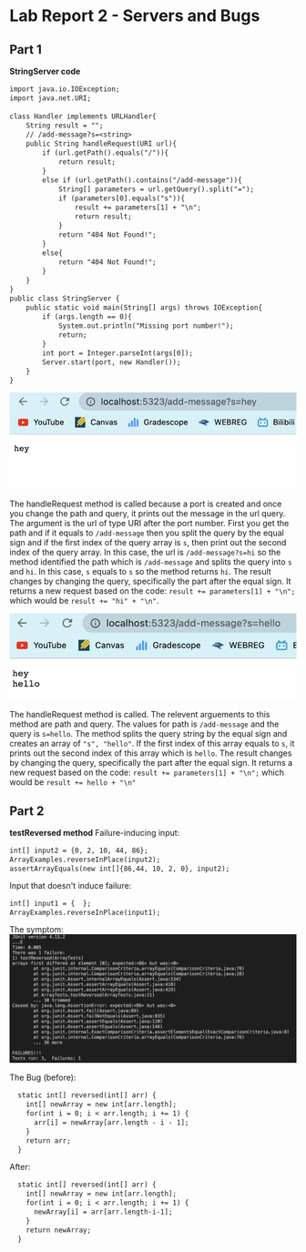 # Lab Report 2 - Servers and Bugs
## Part 1
**StringServer code**
```
import java.io.IOException;
import java.net.URI;

class Handler implements URLHandler{
    String result = "";
    // /add-message?s=<string>
    public String handleRequest(URI url){
        if (url.getPath().equals("/")){
            return result; 
        }
        else if (url.getPath().contains("/add-message")){
            String[] parameters = url.getQuery().split("=");
            if (parameters[0].equals("s")){
                result += parameters[1] + "\n";
                return result; 
            }
            return "404 Not Found!";
        }
        else{
            return "404 Not Found!";
        }
    }
}
public class StringServer {
    public static void main(String[] args) throws IOException{
        if (args.length == 0){
            System.out.println("Missing port number!");
            return;
        }
        int port = Integer.parseInt(args[0]);
        Server.start(port, new Handler());
    }  
}
```
![Image](firstCommand.png)

The handleRequest method is called because a port is created and once you change the path and query, it prints out the message in the url query.
The argument is the url of type URI after the port number. First you get the path and if it equals to `/add-message` then you split the query by the equal sign and if the first index of the query array is `s`, then print out the second index of the query array. In this case, the url is `/add-message?s=hi` so the method identified the path which is `/add-message` and splits the query into `s` and `hi`. In this case, `s` equals to `s` so the method returns `hi`. 
The result changes by changing the query, specifically the part after the equal sign. It returns a new request based on the code: `result += parameters[1] + "\n";` which would be `result += "hi" + "\n"`.

![Image](secondCommand.png)

The handleRequest method is called.
The relevent arguements to this method are path and query. The values for path is `/add-message` and the query is  `s=hello`. The method splits the query string by the equal sign and creates an array of `"s", "hello"`. If the first index of this array equals to `s`, it prints out the second index of this array which is `hello`. 
The result changes by changing the query, specifically the part after the equal sign. It returns a new request based on the code: `result += parameters[1] + "\n";` which would be `result += hello + "\n"`

## Part 2
**testReversed method**
Failure-inducing input:
```
int[] input2 = {0, 2, 10, 44, 86};
ArrayExamples.reverseInPlace(input2);
assertArrayEquals(new int[]{86,44, 10, 2, 0}, input2);   
```
Input that doesn't induce failure:
```
int[] input1 = {  };
ArrayExamples.reverseInPlace(input1);
```
The symptom: 
![Image](result1.png)

The Bug (before):
```
  static int[] reversed(int[] arr) {
    int[] newArray = new int[arr.length];
    for(int i = 0; i < arr.length; i += 1) {
      arr[i] = newArray[arr.length - i - 1];
    }
    return arr;
  }
```

After: 
```
  static int[] reversed(int[] arr) {
    int[] newArray = new int[arr.length];
    for(int i = 0; i < arr.length; i += 1) {
      newArray[i] = arr[arr.length-i-1];
    }
    return newArray;
  }
```



